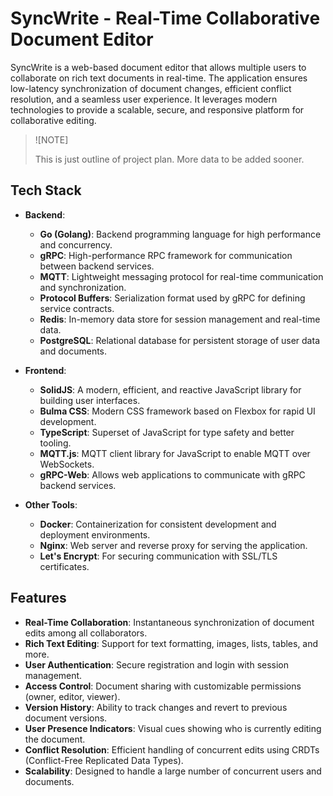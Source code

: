 # SyncWrite - Real-Time Collaborative Document Editor

SyncWrite is a web-based document editor that allows multiple users to collaborate on rich text documents in real-time. The application ensures low-latency synchronization of document changes, efficient conflict resolution, and a seamless user experience. It leverages modern technologies to provide a scalable, secure, and responsive platform for collaborative editing.

> ![NOTE]
> 
> This is just outline of project plan. More data to be added sooner. 

## Tech Stack

- **Backend**:
  - **Go (Golang)**: Backend programming language for high performance and concurrency.
  - **gRPC**: High-performance RPC framework for communication between backend services.
  - **MQTT**: Lightweight messaging protocol for real-time communication and synchronization.
  - **Protocol Buffers**: Serialization format used by gRPC for defining service contracts.
  - **Redis**: In-memory data store for session management and real-time data.
  - **PostgreSQL**: Relational database for persistent storage of user data and documents.

- **Frontend**:
  - **SolidJS**: A modern, efficient, and reactive JavaScript library for building user interfaces.
  - **Bulma CSS**: Modern CSS framework based on Flexbox for rapid UI development.
  - **TypeScript**: Superset of JavaScript for type safety and better tooling.
  - **MQTT.js**: MQTT client library for JavaScript to enable MQTT over WebSockets.
  - **gRPC-Web**: Allows web applications to communicate with gRPC backend services.

- **Other Tools**:
  - **Docker**: Containerization for consistent development and deployment environments.
  - **Nginx**: Web server and reverse proxy for serving the application.
  - **Let's Encrypt**: For securing communication with SSL/TLS certificates.

## Features

- **Real-Time Collaboration**: Instantaneous synchronization of document edits among all collaborators.
- **Rich Text Editing**: Support for text formatting, images, lists, tables, and more.
- **User Authentication**: Secure registration and login with session management.
- **Access Control**: Document sharing with customizable permissions (owner, editor, viewer).
- **Version History**: Ability to track changes and revert to previous document versions.
- **User Presence Indicators**: Visual cues showing who is currently editing the document.
- **Conflict Resolution**: Efficient handling of concurrent edits using CRDTs (Conflict-Free Replicated Data Types).
- **Scalability**: Designed to handle a large number of concurrent users and documents.
